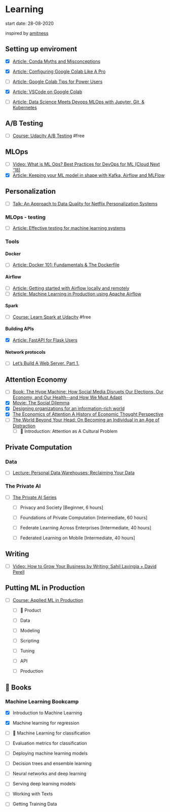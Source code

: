 # Learning


start date: 28-08-2020

inspired by [amitness](https://github.com/amitness/learning/)

## Setting up enviroment
- [x] [Article: Conda Myths and Misconceptions](https://jakevdp.github.io/blog/2016/08/25/conda-myths-and-misconceptions/)
- [x] [Article: Configuring Google Colab Like A Pro](https://medium.com/@robertbracco1/configuring-google-colab-like-a-pro-d61c253f7573)
- [ ] [Article: Google Colab Tips for Power Users](https://amitness.com/2020/06/google-colaboratory-tips/)
- [x] [Article: VSCode on Google Colab](https://amitness.com/vscode-on-colab/) 
- [ ] [Article: Data Science Meets Devops MLOps with Jupyter, Git, & Kubernetes](https://blog.kubeflow.org/mlops/)


## A/B Testing
- [ ] [Course: Udacity A/B Testing](https://www.udacity.com/course/ab-testing--ud257) #free

## MLOps
- [ ] [Video: What is ML Ops? Best Practices for DevOps for ML (Cloud Next '18)](https://www.youtube.com/watch?v=_jnhXzY1HCw)
- [x] [Article: Keeping your ML model in shape with Kafka, Airflow and MLFlow](https://medium.com/vantageai/keeping-your-ml-model-in-shape-with-kafka-airflow-and-mlflow-143d20024ba6)

## Personalization
- [ ] [Talk: An Approach to Data Quality for Netflix Personalization Systems](https://databricks.com/session_na20/an-approach-to-data-quality-for-netflix-personalization-systems)

### MLOps - testing
- [ ] [Article: Effective testing for machine learning systems](https://www.jeremyjordan.me/testing-ml/)

### Tools

#### Docker
- [ ] [Article: Docker 101: Fundamentals & The Dockerfile](https://itnext.io/docker-101-fundamentals-the-dockerfile-b33b59d0f14b?gi=a7ded733c6d2)
#### Airflow
- [ ] [Article: Getting started with Airflow locally and remotely](https://towardsdatascience.com/getting-started-with-airflow-locally-and-remotely-d068df7fcb4)
- [ ] [Article: Machine Learning in Production using Apache Airflow](https://towardsdatascience.com/machine-learning-in-production-using-apache-airflow-91d25a4d8152)

#### Spark
- [ ] [Course: Learn Spark at Udacity](https://www.udacity.com/course/learn-spark-at-udacity--ud2002) #free

#### Building APIs
- [x] [Article: FastAPI for Flask Users](https://amitness.com/2020/06/fastapi-vs-flask/)

#### Network protocols
- [ ] [Let’s Build A Web Server. Part 1.](https://ruslanspivak.com/lsbaws-part1/)

## Attention Economy
- [ ] [Book: The Hype Machine: How Social Media Disrupts Our Elections, Our Economy, and Our Health--and How We Must Adapt](https://www.amazon.com/Hype-Machine-Disrupts-Elections-Health/dp/0525574514)
- [x] [Movie: The Social Dilemma](https://www.rottentomatoes.com/m/the_social_dilemma)
- [x] [Designing organizations for an information-rich world](https://digitalcollections.library.cmu.edu/awweb/awarchive?type=file&item=33748)
- [x] [The Economics of Attention A History of Economic Thought Perspective](https://journals.openedition.org/oeconomia/1139?lang=en#tocto2n1)
- [ ] [The World Beyond Your Head: On Becoming an Individual in an Age of Distraction](http://www.matthewbcrawford.com/new-page-1-1)
    - [ ] 🚧 Introduction: Attention as A Cultural Problem 

## Private Computation

### Data
- [ ] [Lecture: Personal Data Warehouses: Reclaiming Your Data](https://simonwillison.net/2020/Nov/14/personal-data-warehouses/)

### The Private AI
- [ ] [The Private AI Series](https://courses.openmined.org/)
    - [ ] Privacy and Society [Beginner, 6 hours]
    - [ ] Foundations of Private Computation [Intermediate, 60 hours]
    - [ ] Federate Learning Across Enterprises [Intermediate, 40 hours]
    - [ ] Federated Learning on Mobile [Intermediate, 40 hours]


## Writing
- [ ] [Video: How to Grow Your Business by Writing: Sahil Lavingia + David Perell](https://www.youtube.com/watch?v=grXrGaT7DLw&feature=youtu.be)

## Putting ML in Production
- [ ] [Course: Applied ML in Production](https://madewithml.com/courses/applied-ml-in-production/)
    - [ ] 🚧 Product
    - [ ] Data
    - [ ] Modeling
    - [ ] Scripting
    - [ ] Tuning
    - [ ] API
    - [ ] Production


## 🚧 Books

### Machine Learning Bookcamp
- [x] Introduction to Machine Learning
- [x] Machine learning for regression 
- [ ] 🚧 Machine Learning for classification
- [ ] Evaluation metrics for classification
- [ ] Deploying machine learning models
- [ ] Decision trees and ensemble learning
- [ ] Neural networks and deep learning
- [ ] Serving deep learning models
- [ ] Working with Texts
- [ ] Getting Training Data





